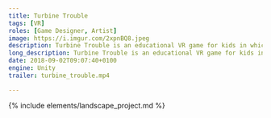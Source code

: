 ```yaml
---
title: Turbine Trouble
tags: [VR]
roles: [Game Designer, Artist]
image: https://i.imgur.com/2xpnBQ8.jpeg
description: Turbine Trouble is an educational VR game for kids in which the robot Toby teaches you about tidal energy and underwater pollution.
long_description: Turbine Trouble is an educational VR game for kids in which the robot Toby teaches you about tidal energy and underwater pollution.
date: 2018-09-02T09:07:40+0100
engine: Unity
trailer: turbine_trouble.mp4

---
```



{% include elements/landscape_project.md %}

